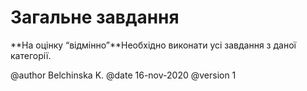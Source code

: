 # Загальне завдання 

**На оцінку “відмінно”**Необхідно виконати усі завдання з даної категорії.


@author Belchinska K.
@date 16-nov-2020
@version 1
